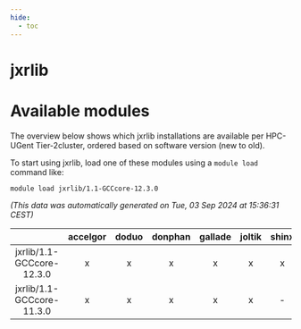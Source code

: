 ```yaml
---
hide:
  - toc
---
```


jxrlib
======

# Available modules


The overview below shows which jxrlib installations are available per HPC-UGent Tier-2cluster, ordered based on software version (new to old).

To start using jxrlib, load one of these modules using a `module load` command like:

```shell
module load jxrlib/1.1-GCCcore-12.3.0
```

*(This data was automatically generated on Tue, 03 Sep 2024 at 15:36:31 CEST)*  

| |accelgor|doduo|donphan|gallade|joltik|shinx|skitty|
| :---: | :---: | :---: | :---: | :---: | :---: | :---: | :---: |
|jxrlib/1.1-GCCcore-12.3.0|x|x|x|x|x|x|x|
|jxrlib/1.1-GCCcore-11.3.0|x|x|x|x|x|-|x|
